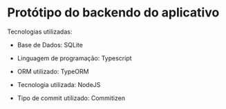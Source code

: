 # Protótipo do backendo do aplicativo

Tecnologias utilizadas:

- Base de Dados: SQLite

- Linguagem de programação: Typescript

- ORM utilizado: TypeORM

- Tecnologia utilizada: NodeJS

- Tipo de commit utilizado: Commitizen

